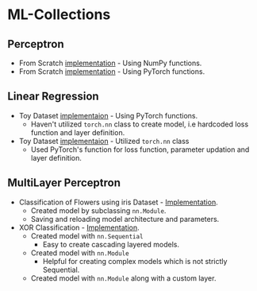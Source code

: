 # ML-Collections

## Perceptron
- From Scratch [implementation](/Perceptron/Perceptron.ipynb
) - Using NumPy functions.
- From Scratch [implementation](/Perceptron/Torch-Perceptron.ipynb
) - Using PyTorch functions.

## Linear Regression
- Toy Dataset [implementaion](Linear-Regression/Using-torch-operations.ipynb)  - Using PyTorch functions.
    - Haven't utilized `torch.nn` class to create model, i.e hardcoded loss function and layer definition.
- Toy Dataset [implementaion](Linear-Regression/Using-torchnn-functionalities.ipynb)  - Utilized `torch.nn` class
    - Used PyTorch's function for loss function, parameter updation and layer definition.

## MultiLayer Perceptron
- Classification of  Flowers using iris Dataset - [Implementation](/MultiLayer-Perceptron/Classifying-Iris-flowers.ipynb).
    - Created model by subclassing `nn.Module`.
    - Saving and reloading model architecture and parameters.
- XOR Classification - [Implementation](/MultiLayer-Perceptron/XOR-Classification.ipynb).
    - Created model with `nn.Sequential`
        - Easy to create cascading layered models.
    - Created model with `nn.Module`
        - Helpful for creating complex models which is not strictly Sequential.
    - Created model with `nn.Module` along with a custom layer.
    